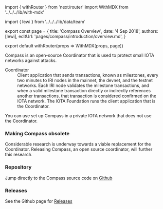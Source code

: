 import { withRouter } from 'next/router'
import WithMDX from '../../../lib/with-mdx'

import { lewi } from '../../../lib/data/team'

export const page = {
title: 'Compass Overview',
date: '4 Sep 2018',
authors: [lewi],
editUrl: 'pages/compass/introduction/overview.md',
}

export default withRouter(props => WithMDX(props, page))

Compass is an open-source Coordinator that is used to protect small IOTA networks against attacks.

<dl>
  <dt>Coordinator</dt>
  <dd>Client application that sends transactions, known as milestones, every two minutes to IRI nodes in the mainnet, the devnet, and the testnet networks. Each IRI node validates the milestone transactions, and when a valid milestone transaction directly or indirectly references another transactions, that transaction is considered confirmed on the IOTA network. The IOTA Foundation runs the client application that is the Coordinator. </dd>
  </dl>

You can use set up Compass in a private IOTA network that does not use the Coordinator.

### Making Compass obsolete

Considerable research is underway towards a viable replacement for the Coordinator.  Releasing Compass, an open source coordinator, will further this research.  

### Repository
Jump directly to the Compass source code on [Github](https://github.com/iotaledger/compass)

### Releases
See the Github page for [Releases](https://github.com/iotaledger/compass/releases)
